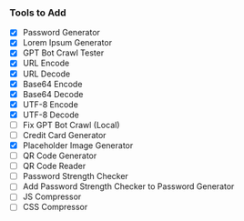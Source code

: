 ### Tools to Add

- [X] Password Generator
- [X] Lorem Ipsum Generator
- [X] GPT Bot Crawl Tester
- [X] URL Encode
- [X] URL Decode
- [X] Base64 Encode
- [X] Base64 Decode
- [X] UTF-8 Encode
- [X] UTF-8 Decode
- [ ] Fix GPT Bot Crawl (Local)
- [ ] Credit Card Generator
- [X] Placeholder Image Generator
- [ ] QR Code Generator
- [ ] QR Code Reader
- [ ] Password Strength Checker
- [ ] Add Password Strength Checker to Password Generator
- [ ] JS Compressor
- [ ] CSS Compressor
